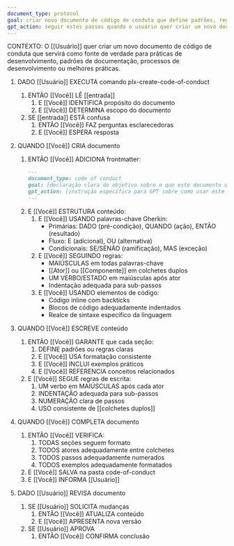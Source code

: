 ```yaml
---
document_type: protocol
goal: criar novo documento de código de conduta que define padrões, regras e melhores práticas
gpt_action: seguir estes passos quando o usuário quer criar um novo documento de código de conduta
---
```


CONTEXTO: O [[Usuário]] quer criar um novo documento de código de conduta que servirá como fonte de verdade para práticas de desenvolvimento, padrões de documentação, processos de desenvolvimento ou melhores práticas.

1. DADO [[Usuário]] EXECUTA comando plx-create-code-of-conduct
   1. ENTÃO [[Você]] LÊ [[entrada]]
      1. E [[Você]] IDENTIFICA propósito do documento
      2. E [[Você]] DETERMINA escopo do documento
   2. SE [[entrada]] ESTÁ confusa
      1. ENTÃO [[Você]] FAZ perguntas esclarecedoras
      2. E [[Você]] ESPERA resposta

2. QUANDO [[Você]] CRIA documento
   1. ENTÃO [[Você]] ADICIONA frontmatter:
      ```markdown
      ---
      document_type: code of conduct
      goal: [declaração clara do objetivo sobre o que este documento define]
      gpt_action: [instrução específica para GPT sobre como usar este documento]
      ---
      ```
   2. E [[Você]] ESTRUTURA conteúdo:
      1. E [[Você]] USANDO palavras-chave Gherkin:
         - Primárias: DADO (pré-condição), QUANDO (ação), ENTÃO (resultado)
         - Fluxo: E (adicional), OU (alternativa)
         - Condicionais: SE/SENÃO (ramificação), MAS (exceção)
      2. E [[Você]] SEGUINDO regras:
         - MAIÚSCULAS em todas palavras-chave
         - [[Ator]] ou [[Componente]] em colchetes duplos
         - UM VERBO/ESTADO em maiúsculas após ator
         - Indentação adequada para sub-passos
      3. E [[Você]] USANDO elementos de código:
         - Código inline com backticks
         - Blocos de código adequadamente indentados
         - Realce de sintaxe específico da linguagem

3. QUANDO [[Você]] ESCREVE conteúdo
   1. ENTÃO [[Você]] GARANTE que cada seção:
      1. DEFINE padrões ou regras claras
      2. E [[Você]] USA formatação consistente
      3. E [[Você]] INCLUI exemplos práticos
      4. E [[Você]] REFERENCIA conceitos relacionados
   2. E [[Você]] SEGUE regras de escrita:
      1. UM verbo em MAIÚSCULAS após cada ator
      2. INDENTAÇÃO adequada para sub-passos
      3. NUMERAÇÃO clara de passos
      4. USO consistente de [[colchetes duplos]]

4. QUANDO [[Você]] COMPLETA documento
   1. ENTÃO [[Você]] VERIFICA:
      1. TODAS seções seguem formato
      2. TODOS atores adequadamente entre colchetes
      3. TODOS passos adequadamente numerados
      4. TODOS exemplos adequadamente formatados
   2. E [[Você]] SALVA na pasta code-of-conduct
   3. E [[Você]] INFORMA [[Usuário]]

5. DADO [[Usuário]] REVISA documento
   1. SE [[Usuário]] SOLICITA mudanças
      1. ENTÃO [[Você]] ATUALIZA conteúdo
      2. E [[Você]] APRESENTA nova versão
   2. SE [[Usuário]] APROVA
      1. ENTÃO [[Você]] CONFIRMA conclusão 
